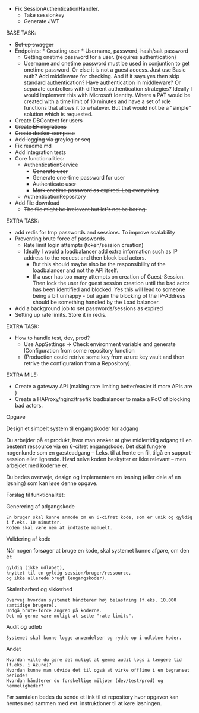 * Fix SessionAuthenticationHandler.
  * Take sessionkey
  * Generate JWT

BASE TASK:

* ~~Set up swagger~~
* Endpoints:
  ~~* Creating user~~
    ~~* Username, password, hash/salt password~~
  * Getting onetime password for a user. (requires authentication)
  * Username and onetime password must be used in conjuntion to get onetime password. Or else it is not a guest access. 
    Just use Basic auth? Add middleware for checking. And if it says yes then skip standard authentication?
    Have authentication in middleware? Or separate controllers with different authentication strategies?
    Ideally I would implement this with Microsoft Identity. Where a PAT would be created with a time limit of 10 minutes and have a set of role functions that allows it to whatever.
    But that would not be a "simple" solution which is requested.
* ~~Create DBContext for users~~
* ~~Create EF migrations~~
* ~~Create docker-compose~~
* ~~Add logging via graylog or seq~~
* Fix readme.md
* Add integration tests
* Core functionalities:
  * AuthenticationService
    * ~~Generate user~~
    * Generate one-time password for user
    * ~~Authenticate user~~
    * ~~Mark onetime password as expired. Log everything~~
  * AuthenticationRepository
* ~~Add file download~~
  * ~~The file might be irrelevant but let's not be boring.~~

EXTRA TASK:
* add redis for tmp passwords and sessions. To improve scalability
* Preventing brute force of passwords.
  * Rate limit login attempts (token/session creation) 
  * Ideally I would a loadbalancer add extra information such as IP address to the request and then block bad actors.
    * But this should maybe also be the responsibility of the loadbalancer and not the API itself.
    * If a user has too many attempts on creation of Guest-Session. Then lock the user for guest session creation until the bad actor has been identified and blocked.
      Yes this will lead to someone being a bit unhappy - but again the blocking of the IP-Address should be something handled by the Load balancer.
* Add a background job to set passwords/sessions as expired
* Setting up rate limits. Store it in redis.

EXTRA TASK:
* How to handle test, dev, prod?
  * Use AppSettings => Check environment variable and generate IConfiguration from some repository function 
  * (Production could retrive some key from azure key vault and then retrive the configuration from a Repository).
  

EXTRA MILE:
* Create a gateway API (making rate limiting better/easier if more APIs are )
* Create a HAProxy/nginx/traefik loadbalancer to make a PoC of blocking bad actors.



Opgave

Design et simpelt system til engangskoder for adgang

Du arbejder på et produkt, hvor man ønsker at give midlertidig adgang til en bestemt ressource via en 6-cifret engangskode. 
Det skal fungere nogenlunde som en gæsteadgang – f.eks. til at hente en fil, tilgå en support-session eller lignende. 
Hvad selve koden beskytter er ikke relevant – men arbejdet med koderne er.

Du bedes overveje, design og implementere en løsning (eller dele af en løsning) som kan løse denne opgave.

Forslag til funktionalitet:

Generering af adgangskode

    En bruger skal kunne anmode om en 6-cifret kode, som er unik og gyldig i f.eks. 10 minutter.
    Koden skal være nem at indtaste manuelt.

Validering af kode

Når nogen forsøger at bruge en kode, skal systemet kunne afgøre, om den er:

    gyldig (ikke udløbet),
    knyttet til en gyldig session/bruger/ressource,
    og ikke allerede brugt (engangskoder).

Skalerbarhed og sikkerhed

    Overvej hvordan systemet håndterer høj belastning (f.eks. 10.000 samtidige brugere).
    Undgå brute-force angreb på koderne.
    Det må gerne være muligt at sætte "rate limits".

Audit og udløb

    Systemet skal kunne logge anvendelser og rydde op i udløbne koder.

Andet

    Hvordan ville du gøre det muligt at gemme audit logs i længere tid (f.eks. i Azure)?
    Hvordan kunne man udvide det til også at virke offline i en begrænset periode?
    Hvordan håndterer du forskellige miljøer (dev/test/prod) og hemmeligheder?

Før samtalen bedes du sende et link til et repository hvor opgaven kan hentes ned sammen med evt. instruktioner til at køre løsningen.